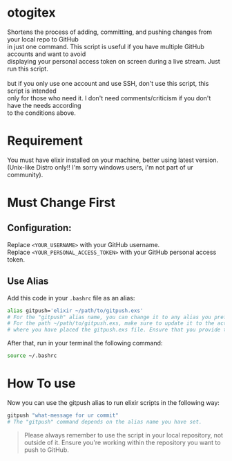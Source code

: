 # otogitex
Shortens the process of adding, committing, and pushing changes from your local repo to GitHub<br>
in just one command. This script is useful if you have multiple GitHub accounts and want to avoid<br>
displaying your personal access token on screen during a live stream. Just run this script.<br>
<br>
but if you only use one account and use SSH, don't use this script, this script is intended<br>
only for those who need it. I don't need comments/criticism if you don't have the needs according<br>
to the conditions above.

# Requirement
You must have elixir installed on your machine, better using latest version.<br>
(Unix-like Distro only!! I'm sorry windows users, i'm not part of ur community).

# Must Change First
## Configuration:

Replace `<YOUR_USERNAME>` with your GitHub username.<br>
Replace `<YOUR_PERSONAL_ACCESS_TOKEN>` with your GitHub personal access token.<br>

## Use Alias
Add this code in your `.bashrc` file as an alias:

```bash
alias gitpush='elixir ~/path/to/gitpush.exs'
# For the "gitpush" alias name, you can change it to any alias you prefer.
# For the path ~/path/to/gitpush.exs, make sure to update it to the actual location
# where you have placed the gitpush.exs file. Ensure that you provide the correct path.
```
After that, run in your terminal the following command:

```bash
source ~/.bashrc
```

# How To use
Now you can use the gitpush alias to run elixir scripts in the following way:

```bash
gitpush "what-message for ur commit"
# The "gitpush" command depends on the alias name you have set.
```

> Please always remember to use the script in your local repository, not outside of it.
> Ensure you're working within the repository you want to push to GitHub.
